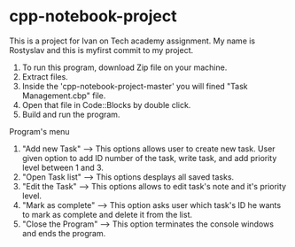# cpp-notebook-project
This is a project for Ivan on Tech academy assignment. 
My name is Rostyslav and this is myfirst commit to my project. 

1. To run this program, download Zip file on your machine. 
2. Extract files. 
3. Inside the 'cpp-notebook-project-master' you will fined "Task Management.cbp" file. 
4. Open that file in Code::Blocks by double click. 
5. Build and run the program.

  Program's menu
 
1. "Add new Task"  --> This options allows user to create new task. User given option to add ID number of the task, write task, and add priority level between 1 and 3. 
2. "Open Task list" --> This options desplays all saved tasks. 
3. "Edit the Task" --> This options allows to edit task's note and it's priority level. 
4. "Mark as complete" --> This option asks user which task's ID he wants to mark as complete and delete it from the list. 
5. "Close the Program" --> This option terminates the console windows and ends the program. 
